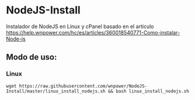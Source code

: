 # NodeJS-Install
Instalador de NodeJS en Linux y cPanel basado en el artículo https://help.wnpower.com/hc/es/articles/360018540771-Como-instalar-Node-js

## Modo de uso:
### Linux

    wget https://raw.githubusercontent.com/wnpower/NodeJS-Install/master/linux_install_nodejs.sh && bash linux_install_nodejs.sh

